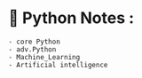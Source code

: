 # <h1>🐍 Python Notes :</h1>
    - core Python
    - adv.Python
    - Machine_Learning
    - Artificial intelligence
